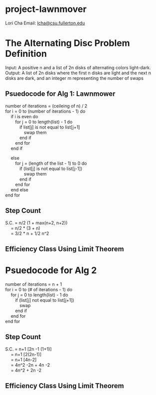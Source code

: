 # project-lawnmover

Lori Cha
Email: lcha@csu.fullerton.edu

# The Alternating Disc Problem Definition
Input: A positive n and a list of 2n disks of alternating colors light-dark.  <br />
Output: A list of 2n disks where the first n disks are light and the next n disks are dark, and an integer m representing the number of swaps

## Psuedocode for Alg 1: Lawnmower
number of iterations = (ceileing of n) / 2  <br />
for i = 0 to (number of iterations - 1) do  <br />
&emsp;  if i is even do  <br />
&emsp;&emsp;    for j = 0 to length(list) - 1 do  <br />
&emsp;&emsp;&emsp;     if list[j] is not equal to list[j+1]  <br />
&emsp;&emsp;&emsp;&emsp;        swap them  <br />
&emsp;&emsp;&emsp;       end if  <br />
&emsp;&emsp;     end for  <br />
&emsp;  end if  <br />
   
&emsp;  else  <br />
&emsp;&emsp;    for j = (length of the list - 1) to 0 do  <br />
&emsp;&emsp;&emsp;     if (list[j] is not equal to list[j-1])  <br />
&emsp;&emsp;&emsp;&emsp;       swap them  <br />
&emsp;&emsp;&emsp;     end if  <br />
&emsp;&emsp;     end for  <br />
&emsp;  end else  <br />
end for  <br />

## Step Count
S.C. = n/2 (1 + max(n+2, n+2)) <br />
&emsp; = n/2 * (3 + n) <br />
&emsp; = 3/2 * n + 1/2 n^2

## Efficiency Class Using Limit Theorem


# Psuedocode for Alg 2
number of iterations = n + 1  <br />
for i = 0 to (# of iterations - 1) do  <br />
&emsp;  for j = 0 to length(list) - 1 do  <br />
&emsp;&emsp;    if (list[j] not equal to list[j+1])  <br />
&emsp;&emsp;&emsp;      swap  <br />
&emsp;&emsp;    end if  <br />
&emsp;  end for  <br />
end for  <br />

## Step Count
S.C. = n+1 [2n -1 (1+1)] <br />
&emsp; = n+1 [2(2n-1)] <br />
&emsp; = n+1 [4n-2] <br />
&emsp; = 4n^2 -2n + 4n -2 <br />
&emsp; = 4n^2 + 2n -2 <br />

## Efficiency Class Using Limit Theorem
